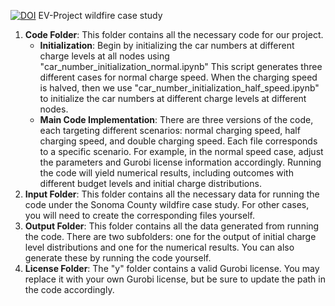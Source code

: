 [![DOI](https://zenodo.org/badge/804596288.svg)](https://zenodo.org/doi/10.5281/zenodo.11251877)
EV-Project wildfire case study

1. **Code Folder**: This folder contains all the necessary code for our project.
   - **Initialization**: Begin by initializing the car numbers at different charge levels at all nodes using "car_number_initialization_normal.ipynb" This script generates three different cases for normal charge speed. When the charging speed is halved, then we use "car_number_initialization_half_speed.ipynb" to initialize the car numbers at different charge levels at different nodes.
   - **Main Code Implementation**: There are three versions of the code, each targeting different scenarios: normal charging speed, half charging speed, and double charging speed. Each file corresponds to a specific scenario. For example, in the normal speed case, adjust the parameters and Gurobi license information accordingly. Running the code will yield numerical results, including outcomes with different budget levels and initial charge distributions.
2. **Input Folder**: This folder contains all the necessary data for running the code under the Sonoma County wildfire case study. For other cases, you will need to create the corresponding files yourself.
3. **Output Folder**: This folder contains all the data generated from running the code. There are two subfolders: one for the output of initial charge level distributions and one for the numerical results. You can also generate these by running the code yourself.
4. **License Folder**: The "y" folder contains a valid Gurobi license. You may replace it with your own Gurobi license, but be sure to update the path in the code accordingly.

